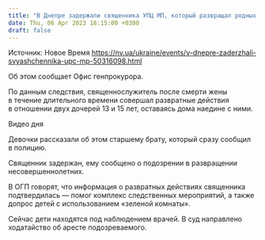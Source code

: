 ```yaml
---
title: "В Днепре задержали священника УПЦ МП, который развращал родных дочерей"
date: Thu, 06 Apr 2023 18:15:00 +0300
draft: false
---
```

Источник: Новое Время https://nv.ua/ukraine/events/v-dnepre-zaderzhali-svyashchennika-upc-mp-50316098.html


 Об этом сообщает Офис генпрокурора.

По данным следствия, священнослужитель после смерти жены в течение длительного времени совершал развратные действия в отношении двух дочерей 13 и 15 лет, оставаясь дома наедине с ними.

  Видео дня   

Девочки рассказали об этом старшему брату, который сразу сообщил в полицию.

Священник задержан, ему сообщено о подозрении в развращении несовершеннолетних.

В ОГП говорят, что информация о развратных действиях священника подтвердилась — помог комплекс следственных мероприятий, а также допрос детей с использованием «зеленой комнаты».

Сейчас дети находятся под наблюдением врачей. В суд направлено ходатайство об аресте подозреваемого.
